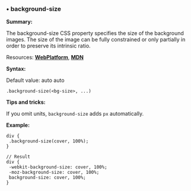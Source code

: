 ### <a name="background-size"></a> &#8226; background-size
**Summary:**

The background-size CSS property specifies the size of the background images. The size of the image can be fully constrained or only partially in order to preserve its intrinsic ratio.

Resources: **[WebPlatform](http://docs.webplatform.org/wiki/css/properties/background-size)**, **[MDN](https://developer.mozilla.org/en-US/docs/Web/CSS/background-size)**

**Syntax:**

Default value: auto auto

    .background-size(<bg-size>, ...)

**Tips and tricks:**

If you omit units, `background-size` adds `px` automatically. 
  
**Example:**

    div {
     .background-size(cover, 100%);
    }
    
    // Result
    div {
     -webkit-background-size: cover, 100%;
     -moz-background-size: cover, 100%;
     background-size: cover, 100%;
    } 


